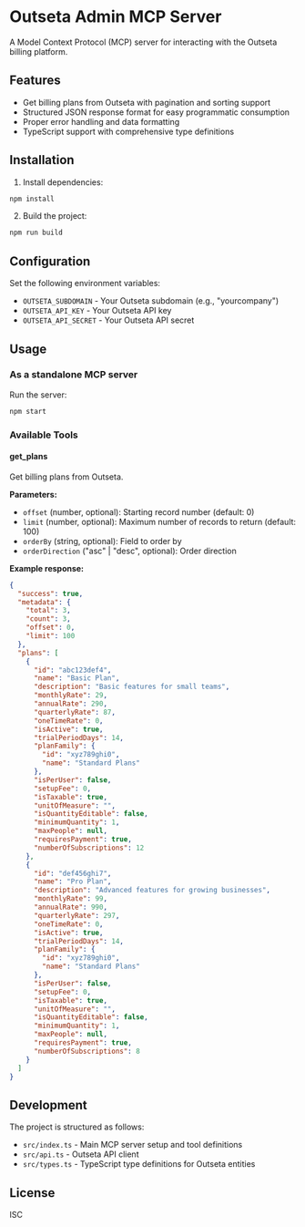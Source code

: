 # Outseta Admin MCP Server

A Model Context Protocol (MCP) server for interacting with the Outseta billing platform.

## Features

- Get billing plans from Outseta with pagination and sorting support
- Structured JSON response format for easy programmatic consumption
- Proper error handling and data formatting
- TypeScript support with comprehensive type definitions

## Installation

1. Install dependencies:

```bash
npm install
```

2. Build the project:

```bash
npm run build
```

## Configuration

Set the following environment variables:

- `OUTSETA_SUBDOMAIN` - Your Outseta subdomain (e.g., "yourcompany")
- `OUTSETA_API_KEY` - Your Outseta API key
- `OUTSETA_API_SECRET` - Your Outseta API secret

## Usage

### As a standalone MCP server

Run the server:

```bash
npm start
```

### Available Tools

#### get_plans

Get billing plans from Outseta.

**Parameters:**

- `offset` (number, optional): Starting record number (default: 0)
- `limit` (number, optional): Maximum number of records to return (default: 100)
- `orderBy` (string, optional): Field to order by
- `orderDirection` ("asc" | "desc", optional): Order direction

**Example response:**

```json
{
  "success": true,
  "metadata": {
    "total": 3,
    "count": 3,
    "offset": 0,
    "limit": 100
  },
  "plans": [
    {
      "id": "abc123def4",
      "name": "Basic Plan",
      "description": "Basic features for small teams",
      "monthlyRate": 29,
      "annualRate": 290,
      "quarterlyRate": 87,
      "oneTimeRate": 0,
      "isActive": true,
      "trialPeriodDays": 14,
      "planFamily": {
        "id": "xyz789ghi0",
        "name": "Standard Plans"
      },
      "isPerUser": false,
      "setupFee": 0,
      "isTaxable": true,
      "unitOfMeasure": "",
      "isQuantityEditable": false,
      "minimumQuantity": 1,
      "maxPeople": null,
      "requiresPayment": true,
      "numberOfSubscriptions": 12
    },
    {
      "id": "def456ghi7",
      "name": "Pro Plan",
      "description": "Advanced features for growing businesses",
      "monthlyRate": 99,
      "annualRate": 990,
      "quarterlyRate": 297,
      "oneTimeRate": 0,
      "isActive": true,
      "trialPeriodDays": 14,
      "planFamily": {
        "id": "xyz789ghi0",
        "name": "Standard Plans"
      },
      "isPerUser": false,
      "setupFee": 0,
      "isTaxable": true,
      "unitOfMeasure": "",
      "isQuantityEditable": false,
      "minimumQuantity": 1,
      "maxPeople": null,
      "requiresPayment": true,
      "numberOfSubscriptions": 8
    }
  ]
}
```

## Development

The project is structured as follows:

- `src/index.ts` - Main MCP server setup and tool definitions
- `src/api.ts` - Outseta API client
- `src/types.ts` - TypeScript type definitions for Outseta entities

## License

ISC
